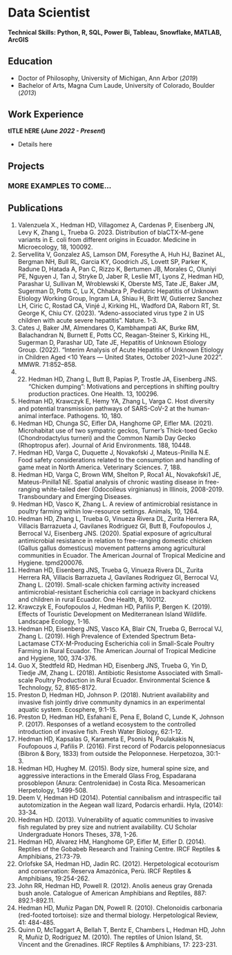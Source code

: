# Data Scientist

#### Technical Skills: Python, R, SQL, Power Bi, Tableau, Snowflake, MATLAB, ArcGIS

## Education
- Doctor of Philosophy, University of Michigan, Ann Arbor (_2019_)								       		
- Bachelor of Arts, Magna Cum Laude, University of Colorado, Boulder (_2013_)

## Work Experience
**tITLE hERE (_June 2022 - Present_)**
- Details here



## Projects
### MORE EXAMPLES TO COME...

## Publications
1.	Valenzuela X., Hedman HD, Villagomez A, Cardenas P, Eisenberg JN, Levy K, Zhang L, Trueba G. 2023. Distribution of blaCTX-M-gene variants in E. coli from different origins in Ecuador. Medicine in Microecology, 18, 100092.
2.	Servellita V, Gonzalez AS, Lamson DM, Foresythe A, Huh HJ, Bazinet AL, Bergman NH, Bull RL, Garcia KY, Goodrich JS, Lovett SP, Parker K, Radune D, Hatada A, Pan C, Rizzo K, Bertumen JB, Morales C, Oluniyi PE, Nguyen J, Tan J, Stryke D, Jaber R, Leslie MT, Lyons Z, Hedman HD, Parashar U, Sullivan M, Wroblewski K, Oberste MS, Tate JE, Baker JM, Sugerman D, Potts C, Lu X, Chhabra P, Pediatric Hepatitis of Unknown Etiology Working Group, Ingram LA, Shiau H, Britt W, Gutierrez Sanchez LH, Ciric C, Rostad CA, Vinjé J, Kirking HL, Wadford DA, Raborn RT, St. George K, Chiu CY. (2023). “Adeno-associated virus type 2 in US children with acute severe hepatitis”. Nature. 1-3.
3.	Cates J, Baker JM, Almendares O, Kambhampati AK, Burke RM, Balachandran N, Burnett E, Potts CC, Reagan-Steiner S, Kirking HL, Sugerman D, Parashar UD, Tate JE, Hepatitis of Unknown Etiology Group. (2022). “Interim Analysis of Acute Hepatitis of Unknown Etiology in Children Aged <10 Years — United States, October 2021–June 2022”. MMWR. 71:852–858.	
4.	22. Hedman HD, Zhang L, Butt B, Papias P, Trostle JA, Eisenberg JNS. “Chicken dumping”: Motivations and perceptions in shifting poultry production practices. One Health. 13, 100296.
5.	Hedman HD, Krawczyk E, Hemy YA, Zhang L, Varga C. Host diversity and potential transmission pathways of SARS-CoV-2 at the human-animal interface. Pathogens. 10, 180. 
6.	Hedman HD, Chunga SC, Eifler DA, Hanghome GP, Eifler MA. (2021). Microhabitat use of two sympatric geckos, Turner’s Thick-toed Gecko (Chondrodactylus turneri) and the Common Namib Day Gecko (Rhoptropus afer). Journal of Arid Environments. 188, 10448.
7.	Hedman HD, Varga C, Duquette J, Novakofski J, Mateus-Pinilla N.E. Food safety considerations related to the consumption and handling of game meat in North America. Veterinary Sciences. 7, 188.
8.	Hedman HD, Varga C, Brown WM, Shelton P, Roca1 AL, Novakofski1 JE, Mateus-Pinilla1 NE. Spatial analysis of chronic wasting disease in free-ranging white-tailed deer (Odocoileus virginianus) in Illinois, 2008-2019. Transboundary and Emerging Diseases. 
9.	Hedman HD, Vasco K, Zhang L. A review of antimicrobial resistance in poultry farming within low-resource settings. Animals, 10, 1264.
10.	Hedman HD, Zhang L, Trueba G, Vinueza Rivera DL, Zurita Herrera RA, Villacis Barrazueta J, Gavilanes Rodriguez GI, Butt B, Foufopoulos J, Berrocal VJ, Eisenberg JNS. (2020). Spatial exposure of agricultural antimicrobial resistance in relation to free-ranging domestic chicken (Gallus gallus domesticus) movement patterns among agricultural communities in Ecuador. The American Journal of Tropical Medicine and Hygiene. tpmd200076.
11.	Hedman HD, Eisenberg JNS, Trueba G, Vinueza Rivera DL, Zurita Herrera RA, Villacis Barrazueta J, Gavilanes Rodriguez GI, Berrocal VJ, Zhang L. (2019). Small-scale chicken farming activity increased antimicrobial-resistant Escherichia coli carriage in backyard chickens and children in rural Ecuador. One Health, 8, 100112.
12.	Krawczyk E, Foufopoulos J, Hedman HD, Pafilis P, Bergen K. (2019). Effects of Touristic Development on Mediterranean Island Wildlife. Landscape Ecology, 1-16.
13.	Hedman HD, Eisenberg JNS, Vasco KA, Blair CN, Trueba G, Berrocal VJ, Zhang L. (2019). High Prevalence of Extended Spectrum Beta-Lactamase CTX-M-Producing Escherichia coli in Small-Scale Poultry Farming in Rural Ecuador. The American Journal of Tropical Medicine and Hygiene, 100, 374-376.
14.	Guo X, Stedtfeld RD, Hedman HD, Eisenberg JNS, Trueba G, Yin D, Tiedje JM, Zhang L. (2018). Antibiotic Resistome Associated with Small-scale Poultry Production in Rural Ecuador. Environmental Science & Technology, 52, 8165-8172.
15.	Preston D, Hedman HD, Johnson P. (2018). Nutrient availability and invasive fish jointly drive community dynamics in an experimental aquatic system. Ecosphere, 9:1-15. 
16.	Preston D, Hedman HD, Esfahani E, Pena E, Boland C, Lunde K, Johnson P. (2017). Responses of a wetland ecosystem to the controlled introduction of invasive fish. Fresh Water Biology, 62:1-12.
17.	Hedman HD, Kapsalas G, Karameta E, Psonis N, Poulakakis N, Foufopouos J, Pafilis P. (2016). First record of Podarcis peloponnesiacus (Bibron & Bory, 1833) from outside the Peloponnese. Herpetozoa, 30:1-3.
18.	Hedman HD, Hughey M. (2015). Body size, humeral spine size, and aggressive interactions in the Emerald Glass Frog, Espadarana prosoblepon (Anura: Centrolenidae) in Costa Rica. Mesoamerican Herpetology, 1:499-508.
19.	Deem V, Hedman HD (2014). Potential cannibalism and intraspecific tail autotomization in the Aegean wall lizard, Podarcis erhardii. Hyla, (2014): 33-34.
20.	Hedman HD. (2013). Vulnerability of aquatic communities to invasive fish regulated by prey size and nutrient availability. CU Scholar Undergraduate Honors Theses, 378, 1-26.
21.	Hedman HD, Alvarez HM, Hanghome GP, Eifler M, Eifler D. (2014). Reptiles of the Gobabeb Research and Training Centre. IRCF Reptiles & Amphibians, 21:73-79.
22.	Orlofske SA, Hedman HD, Jadin RC. (2012). Herpetological ecotourism and conservation: Reserva Amazónica, Perù. IRCF Reptiles & Amphibians, 19:254-262.
23.	John RR, Hedman HD, Powell R. (2012). Anolis aeneus gray Grenada bush anole. Catalogue of American Amphibians and Reptiles, 887: 892.1-892.11.
24.	Hedman HD, Muñiz Pagan DN, Powell R. (2010). Chelonoidis carbonaria (red-footed tortoise): size and thermal biology. Herpetological Review, 41: 484-485.
25.	Quinn D, McTaggart A, Bellah T, Bentz E, Chambers L, Hedman HD, John R, Muñiz D, Rodríguez M. (2010). The reptiles of Union Island, St. Vincent and the Grenadines. IRCF Reptiles & Amphibians, 17: 223-231.
